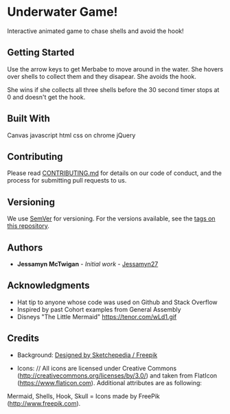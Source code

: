 # Underwater Game!

Interactive animated game to chase shells and avoid the hook!

## Getting Started

Use the arrow keys to get Merbabe to move around in the water.  She hovers over shells to collect them and they disapear.  She avoids the hook.  

She wins if she collects all three shells before the 30 second timer stops at 0 and doesn't get the hook.


## Built With

Canvas
javascript
html
css
on chrome
jQuery

## Contributing

Please read [CONTRIBUTING.md](https://gist.github.com/PurpleBooth/b24679402957c63ec426) for details on our code of conduct, and the process for submitting pull requests to us.

## Versioning

We use [SemVer](http://semver.org/) for versioning. For the versions available, see the [tags on this repository](https://github.com/your/project/tags).

## Authors

* **Jessamyn McTwigan** - *Initial work* - [Jessamyn27](https://github.com/jessamyn27)

## Acknowledgments

* Hat tip to anyone whose code was used on Github and Stack Overflow
* Inspired by past Cohort examples from General Assembly
* Disneys "The Little Mermaid"
https://tenor.com/wLd1.gif

## Credits

* Background:
<a href="http://www.freepik.com">Designed by Sketchepedia / Freepik</a>

* Icons:
// All icons are licensed under Creative Commons (http://creativecommons.org/licenses/by/3.0/) and taken from FlatIcon (https://www.flaticon.com). Additional attributes are as following:

Mermaid, Shells, Hook, Skull = Icons made by FreePik (http://www.freepik.com).
